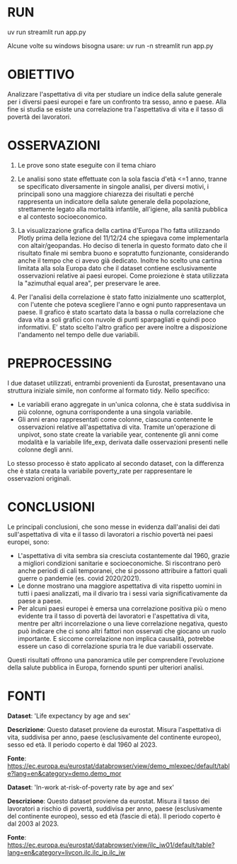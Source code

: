 # RUN
uv run streamlit run app.py

Alcune volte su windows bisogna usare: uv run -n streamlit run app.py

# OBIETTIVO
Analizzare l'aspettativa di vita per studiare un indice della salute generale per i diversi paesi europei e fare un confronto tra sesso, anno e paese. Alla fine si studia se esiste una correlazione tra l'aspettativa di vita e il tasso di povertà dei lavoratori.

# OSSERVAZIONI
1) Le prove sono state eseguite con il tema chiaro

2) Le analisi sono state effettuate con la sola fascia d'età <=1 anno, tranne se specificato diversamente in singole analisi,
   per diversi motivi, i principali sono una maggiore chiarezza dei risultati e perché rappresenta un indicatore della salute
   generale della popolazione, strettamente legato alla mortalità infantile, all'igiene, alla sanità pubblica e al contesto socioeconomico.

3) La visualizzazione grafica della cartina d'Europa l'ho fatta utilizzando Plotly prima della lezione del 11/12/24 che spiegava come
   implementarla con altair/geopandas. Ho deciso di tenerla in questo formato dato che il risultato finale mi sembra buono e sopratutto funzionante, considerando anche il tempo che ci avevo già dedicato.
   Inoltre ho scelto una cartina limitata alla sola Europa dato che il dataset contiene esclusivamente osservazioni relative ai paesi europei.
   Come proiezione è stata utilizzata la "azimuthal equal area", per preservare le aree.

4) Per l'analisi della correlazione è stato fatto inizialmente uno scatterplot, con l'utente che poteva scegliere l'anno
   e ogni punto rappresentava un paese. Il grafico è stato scartato data la bassa o nulla correlazione che dava vita a
   soli grafici con nuvole di punti sparpagliati e quindi poco informativi.
   E' stato scelto l'altro grafico per avere inoltre a disposizione l'andamento nel tempo delle due variabili.

# PREPROCESSING
I due dataset utilizzati, entrambi provenienti da Eurostat, presentavano una struttura iniziale simile, non conforme al formato tidy.
Nello specifico:
- Le variabili erano aggregate in un'unica colonna, che è stata suddivisa in più colonne, ognuna corrispondente a una singola variabile.
- Gli anni erano rappresentati come colonne, ciascuna contenente le osservazioni relative all'aspettativa di vita.
  Tramite un'operazione di unpivot, sono state create la variabile year, contenente gli anni come modalità e la variabile life_exp, derivata dalle osservazioni presenti nelle colonne degli anni.

Lo stesso processo è stato applicato al secondo dataset, con la differenza che è stata creata la variabile poverty_rate per rappresentare le osservazioni originali.

# CONCLUSIONI
Le principali conclusioni, che sono messe in evidenza dall'analisi dei dati
sull'aspettativa di vita e il tasso di lavoratori a rischio povertà nei paesi europei, sono:

- L'aspettativa di vita sembra sia cresciuta costantemente dal 1960,
  grazie a migliori condizioni sanitarie e socioeconomiche. Si riscontrano però anche periodi
  di cali temporanei, che si possono attribuire a fattori quali guerre o pandemie (es. covid 2020/2021).
- Le donne mostrano una maggiore aspettativa di vita rispetto uomini in tutti i paesi analizzati,
  ma il divario tra i sessi varia significativamente da paese a paese.
- Per alcuni paesi europei è emersa una correlazione positiva più o meno evidente tra il tasso di povertà dei lavoratori e 
  l'aspettativa di vita, mentre per altri incorrelazione o una lieve correlazione negativa,
  questo può indicare che ci sono altri fattori non osservati che giocano un ruolo importante.
  E siccome correlazione non implica causalità, potrebbe essere un caso di correlazione spuria tra le due variabili osservate.

Questi risultati offrono una panoramica utile per comprendere l'evoluzione della salute pubblica in Europa,
fornendo spunti per ulteriori analisi.

# FONTI
**Dataset**: 'Life expectancy by age and sex'

**Descrizione**: Questo dataset proviene da eurostat.
             Misura l'aspettativa di vita, suddivisa per anno, paese (esclusivamente del continente europeo), sesso ed età.
             Il periodo coperto è dal 1960 al 2023.

**Fonte**: https://ec.europa.eu/eurostat/databrowser/view/demo_mlexpec/default/table?lang=en&category=demo.demo_mor
            
**Dataset**: 'In-work at-risk-of-poverty rate by age and sex'

**Descrizione**: Questo dataset proviene da eurostat.
             Misura il tasso dei lavoratori a rischio di povertà, suddivisa per anno, paese (esclusivamente del continente europeo), sesso ed età (fascie di età).
             Il periodo coperto è dal 2003 al 2023.

**Fonte**: https://ec.europa.eu/eurostat/databrowser/view/ilc_iw01/default/table?lang=en&category=livcon.ilc.ilc_ip.ilc_iw